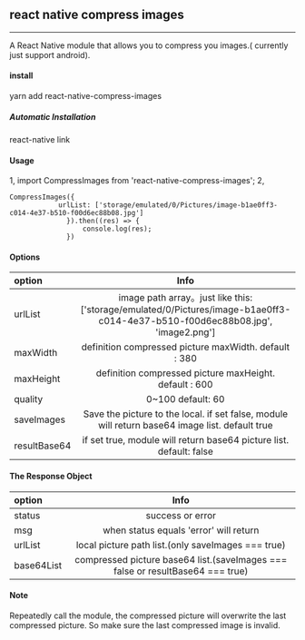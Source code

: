 ## react native compress images


----------
A React Native module that allows you to compress you images.( currently just support android).

#### install

yarn add react-native-compress-images
##### Automatic Installation
react-native link
#### Usage
1, import CompressImages from 'react-native-compress-images';
2, 
```
CompressImages({
			urlList: ['storage/emulated/0/Pictures/image-b1ae0ff3-c014-4e37-b510-f00d6ec88b08.jpg']
              }).then((res) => {
                  console.log(res);
              })
```              
#### Options

| option     |   Info   |
| :-------- |:------: |
| urlList    | image path array。just like this: ['storage/emulated/0/Pictures/image-b1ae0ff3-c014-4e37-b510-f00d6ec88b08.jpg', 'image2.png']  |
|maxWidth| definition compressed picture maxWidth. default : 380|
|maxHeight| definition compressed picture maxHeight. default : 600|
|quality| 0~100  default: 60|
|saveImages | Save the picture to the local. if set false, module will return base64 image list. default true|
|resultBase64 |  if set true, module will return base64 picture list. default: false|
#### The Response Object
| option     |   Info   |
| :-------- |:------: |
| status | success or error|
| msg | when status equals 'error' will return|
| urlList | local picture path list.(only saveImages === true)|
| base64List | compressed picture base64 list.(saveImages === false or resultBase64 === true)|
#### Note
Repeatedly call the module, the compressed picture will overwrite the last compressed picture. So make sure the last compressed image is invalid.
       